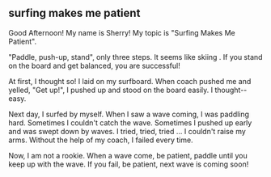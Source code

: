 ## surfing makes me patient
Good Afternoon! My name is Sherry! My topic is "Surfing Makes Me Patient".

"Paddle, push-up, stand", only three steps. It seems like skiing .
If you stand on the board and get balanced, you are successful!

At first, I thought so! I laid on my surfboard. When coach pushed me and yelled,
"Get up!", I pushed up and stood on the board easily. I thought--easy.

Next day, I surfed by myself. When I saw a wave coming, I was paddling hard. Sometimes
I couldn't catch the wave. Sometimes I pushed up early and was swept down by
waves. I tried, tried, tried ... I couldn't raise my arms. Without the help of my coach,
I failed every time.

Now, I am not a rookie. When a wave come, be patient, paddle until you keep up with the
wave. If you fail, be patient, next wave is coming soon!


